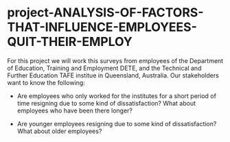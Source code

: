 # project-ANALYSIS-OF-FACTORS-THAT-INFLUENCE-EMPLOYEES-QUIT-THEIR-EMPLOY
For this project we will work this surveys from employees of the Department of Education, Training and Employment DETE, and the Technical and Further Education TAFE institue in Queensland, Australia.
Our stakeholders want to know the following:
* Are employees who only worked for the institutes for a short period of time resigning due to some kind of dissatisfaction? What about employees who have been there longer?

* Are younger employees resigning due to some kind of dissatisfaction? What about older employees?

